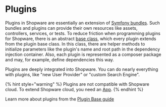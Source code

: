 # Plugins

Plugins in Shopware are essentially an extension of [Symfony bundles](https://symfony.com/doc/current/bundles.html#creating-a-bundle). Such bundles and plugins can provide their own resources like assets, controllers, services, or tests. To reduce friction when programming plugins for Shopware, there is an abstract [base class](../../guides/plugins/plugins/plugin-base-guide.md#create-your-first-plugin), which every plugin extends from the plugin base class. In this class, there are helper methods to initialize parameters like the plugin's name and root path in the dependency injection container. Also, each plugin is represented as a composer package and may, for example, define dependencies this way.

Plugins are deeply integrated into Shopware. You can do nearly everything with plugins, like "new User Provider" or "custom Search Engine".

{% hint style="warning" %}
Plugins are not compatible with Shopware cloud. To extend Shopware cloud, you need an [App](apps-concept.md).
{% endhint %}

Learn more about plugins from the [Plugin Base guide](../../guides/plugins/plugins/plugin-base-guide.md)
